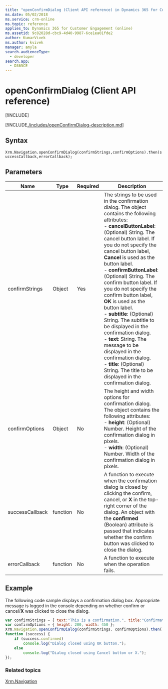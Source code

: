 ```yaml
---
title: "openConfirmDialog (Client API reference) in Dynamics 365 for Customer Engagement| MicrosoftDocs"
ms.date: 05/02/2018
ms.service: crm-online
ms.topic: reference
applies_to: Dynamics 365 for Customer Engagement (online)
ms.assetid: 9c82028d-cbc9-4d40-9987-6ce1ea01fde2
author: KumarVivek
ms.author: kvivek
manager: amyla
search.audienceType: 
  - developer
search.app: 
  - D365CE
---
```

# openConfirmDialog (Client API reference)

[!INCLUDE[](../../../../includes/cc_applies_to_update_9_0_0.md)]

[!INCLUDE[./includes/openConfirmDialog-description.md](./includes/openConfirmDialog-description.md)]

## Syntax

`Xrm.Navigation.openConfirmDialog(confirmStrings,confirmOptions).then(successCallback,errorCallback);`

## Parameters

|Name |Type |Required |Description |
|---|---|---|---|
|confirmStrings|Object|Yes|The strings to be used in the confirmation dialog. The object contains the following attributes:<br/>- **cancelButtonLabel**: (Optional) String. The cancel button label. If you do not specify the cancel button label, **Cancel** is used as the button label.<br/>- **confirmButtonLabel**: (Optional) String. The confirm button label. If you do not specify the confirm button label, **OK** is used as the button label.<br/>- **subtitle**: (Optional) String. The subtitle to be displayed in the confirmation dialog.<br/>- **text**: String. The message to be displayed in the confirmation dialog.<br/>- **title**: (Optional) String. The title to be displayed in the confirmation dialog.|
|confirmOptions|Object|No|The height and width options for confirmation dialog. The object contains the following attributes:<br/>- **height**: (Optional) Number. Height of the confirmation dialog in pixels.<br/>- **width**: (Optional) Number. Width of the confirmation dialog in pixels.|
|successCallback|function|No|A function to execute when the confirmation dialog is closed by clicking the confirm, cancel, or **X** in the top-right corner of the dialog. An object with the **confirmed** (Boolean) attribute is passed that indicates whether the confirm button was clicked to close the dialog.|
|errorCallback|function|No|A function to execute when the operation fails.|

## Example

The following code sample displays a confirmation dialog box. Appropriate message is logged in the console depending on whether confirm or cancel/**X** was clicked to close the dialog.

```JavaScript
var confirmStrings = { text:"This is a confirmation.", title:"Confirmation Dialog" };
var confirmOptions = { height: 200, width: 450 };
Xrm.Navigation.openConfirmDialog(confirmStrings, confirmOptions).then(
function (success) {    
    if (success.confirmed)
        console.log("Dialog closed using OK button.");
    else
        console.log("Dialog closed using Cancel button or X.");
});
```

### Related topics

[Xrm.Navigation](../xrm-navigation.md)


